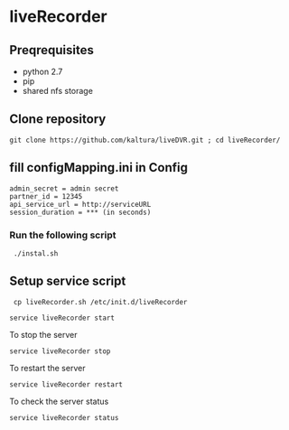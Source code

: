 # liveRecorder

## Preqrequisites
* python 2.7
* pip 
* shared nfs storage 


## Clone repository
```
git clone https://github.com/kaltura/liveDVR.git ; cd liveRecorder/
```

## fill configMapping.ini in Config 
```
admin_secret = admin secret
partner_id = 12345
api_service_url = http://serviceURL
session_duration = *** (in seconds)
```


### Run the following script
```
 ./instal.sh
```

## Setup service script 
```
 cp liveRecorder.sh /etc/init.d/liveRecorder
```


```
service liveRecorder start
```

To stop the server

```
service liveRecorder stop
```

To restart the server

```
service liveRecorder restart
```


To check the server status

```
service liveRecorder status
```
